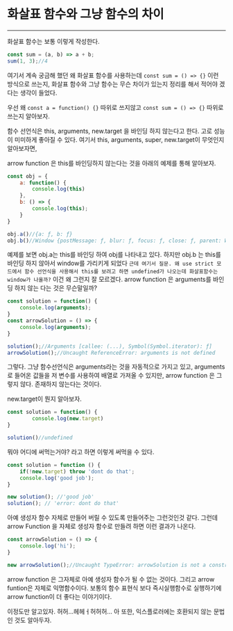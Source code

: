 # 화살표 함수와 그냥 함수의 차이

---

화살표 함수는 보통 이렇게 작성한다.

```javascript
const sum = (a, b) => a + b;
sum(1, 3);//4
```

여기서 계속 궁금해 했던 왜 화살표 함수를 사용하는데 `const sum = () => {}` 이런 방식으로 쓰는지, 화살표 함수와 그냥 함수는 무슨 차이가 있는지 정리를 해서 적어야 겠다는 생각이 들었다.

우선 왜 `const a = function() {}` 따위로 쓰지않고 `const sum = () => {}` 따위로 쓰는지 알아보자.

함수 선언식은 this, arguments, new.target 을 바인딩 하지 않는다고 한다. 고로 성능이 미미하게 좋아질 수 있다. 여기서 this, arguments, super, new.target이 무엇인지 알아보자면,

arrow function 은 this를 바인딩하지 않는다는 것을 아래의 예제를 통해 알아보자.

```javascript
const obj = {
    a: function() {
        console.log(this)
    },
    b: () => {
        console.log(this);
    }
}

obj.a()//{a: ƒ, b: ƒ}
obj.b()//Window {postMessage: ƒ, blur: ƒ, focus: ƒ, close: ƒ, parent: Window, …}

```

예제를 보면 obj.a는 this를 바인딩 하여 obj를 나타내고 있다. 하지만 obj.b 는 this를 바인딩 하지 않아서 window를 가리키게 되었다
`근데 여기서 질문. 왜 use strict 모드에서 함수 선언식을 사용해서 this를 보려고 하면 undefined가 나오는데 화살표함수는 window가 나올까?`
이건 왜 그런지 잘 모르겠다.
arrow function 은 arguments를 바인딩 하지 않는 다는 것은 무슨말일까?

```javascript
const solution = function() {
    console.log(arguments);
}
const arrowSolution = () => {
    console.log(arguments);
}

solution();//Arguments [callee: (...), Symbol(Symbol.iterator): ƒ]
arrowSolution();//Uncaught ReferenceError: arguments is not defined
```

그렇다. 그냥 함수선언식은 arguments라는 것을 자동적으로 가지고 있고, arguments로 들어온 값들을 저 변수를 사용하여 배열로 가져올 수 있지만, arrow function 은 그렇지 않다. 존재하지 않는다는 것이다. 

new.target이 뭔지 알아보자.

```javascript
const solution = function() {
		console.log(new.target)
}

solution()//undefined
```

뭐야 어디에 써먹는거야? 라고 하면 이렇게 써먹을 수 있다.

```javascript
const solution = function () {
    if(!new.target) throw 'dont do that';
	console.log('good job');
}

new solution(); //'good job'
solution(); // 'error: dont do that'
```

아예 생성자 함수 자체로 만들어 버릴 수 있도록 만들어주는 그런것인것 같다. 그런데 arrow Function 을 자체로 생성자 함수로 만들려 하면 이런 결과가 나온다.

```javascript
const arrowSolution = () => {
    console.log('hi');
}

new arrowSolution();//Uncaught TypeError: arrowSolution is not a constructor
```

arrow function 은 그자체로 아예 생성자 함수가 될 수 없는 것이다. 
그리고 arrow funtion은 자체로 익명함수이다. 보통의 함수 표현식 보다 즉시실행함수로 실행하기에 arrow function이 더 좋다는 이야기이다.

이정도만 알고있자. 허허…헤헤ㅓ허허허… 아 또한, 익스플로러에는 호환되지 않는 문법인 것도 알아두자.